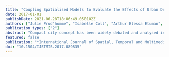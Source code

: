 ```yaml
---
title: "Coupling Spatialised Models to Evaluate the Effects of Urban Densification on Air Quality in the Paris Metropolitan Area"
date: 2017-01-01
publishDate: 2021-06-28T18:06:49.050102Z
authors: ["Julie Prud'homme", "Isabelle Coll", "Arthur Elessa Etuman", "Vincent Viguié", "Nicolas Coulombel"]
publication_types: ["2"]
abstract: "Compact city concept has been widely debated and analysed in scientific literature. Many methodologies have been established, in which the air quality issue was more or less studied. In this article, we propose a methodological perspective that identifies the impact of territorial policies, socio-economic parameters, energy consumption constraints and urban shape on the structure of anthropogenic emissions, and thus on urban and suburban air quality on the case of the Paris metropolitan area (France). To do so, we use a spatialised modelling chain designed to explore the interactions between urban shape and pollutant concentrations in the atmosphere."
featured: false
publication: "*International Journal of Spatial, Temporal and Multimedia Information Systems*"
doi: "10.1504/IJSTMIS.2017.089835"
---
```


